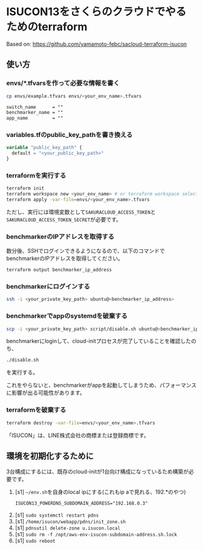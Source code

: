 # ISUCON13をさくらのクラウドでやるためのterraform

Based on: https://github.com/yamamoto-febc/sacloud-terraform-isucon

## 使い方

### envs/*.tfvarsを作って必要な情報を書く

```sh
cp envs/example.tfvars envs/<your_env_name>.tfvars
```

```txt
switch_name      = ""
benchmarker_name = ""
app_name         = ""
```

### variables.tfのpublic_key_pathを書き換える

```terraform
variable "public_key_path" {
  default = "<your_public_key_path>"
}
```

### terraformを実行する

```sh
terraform init
terraform workspace new <your_env_name> # or terraform workspace select <your_env_name>
terraform apply -var-file=envs/<your_env_name>.tfvars
```

ただし、実行には環境変数として`SAKURACLOUD_ACCESS_TOKEN`と`SAKURACLOUD_ACCESS_TOKEN_SECRET`が必要です。

### benchmarkerのIPアドレスを取得する

数分後、SSHでログインできるようになるので、以下のコマンドでbenchmarkerのIPアドレスを取得してください。

```sh
terraform output benchmarker_ip_address
```

### benchmarkerにログインする

```sh
ssh -i <your_private_key_path> ubuntu@<benchmarker_ip_address>
```

### benchmarkerでappのsystemdを破棄する

```sh
scp -i <your_private_key_path> script/disable.sh ubuntu@<benchmarker_ip_address>:~/
```
benchmarkerにloginして、cloud-initプロセスが完了していることを確認したのち、
```sh
./disable.sh
```
を実行する。

これをやらないと、benchmarkerがappを起動してしまうため、パフォーマンスに影響が出る可能性があります。

### terraformを破棄する

```sh
terraform destroy -var-file=envs/<your_env_name>.tfvars
```

「ISUCON」は、LINE株式会社の商標または登録商標です。

## 環境を初期化するために

3台構成にするには、既存のcloud-initが1台向け構成になっているため構築が必要です。

1. [s1] `~/env.sh`を自身のlocal ipにする(これもip aで見れる、192.*のやつ)
    ```txt
    ISUCON13_POWERDNS_SUBDOMAIN_ADDRESS="192.168.0.3"
    ```
2. [s1] `sudo systemctl restart pdns`
3. [s1] `/home/isucon/webapp/pdns/init_zone.sh`
4. [s1] `pdnsutil delete-zone u.isucon.local`
5. [s1] `sudo rm -f /opt/aws-env-isucon-subdomain-address.sh.lock`
6. [s1] `sudo reboot`
